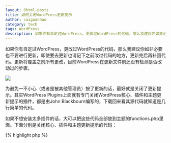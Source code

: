 ```yaml
---
layout: 8html-posts
title: 如何关闭WordPress更新提示
author: caiguanhao
category: tech
tags: WordPress
description: 如果你有自定过WordPress，更改过WordPress的代码，那么我建议你如非必要也不要进行更新，即使要去更新也请记下之前改过代码的地方，更新完后再补回代码。更新将覆盖之前所有更改，目前WordPress在更新文件前还没有检测是否改动过的步骤。
---
```

如果你有自定过WordPress，更改过WordPress的代码，那么我建议你如非必要也不要进行更新，即使要去更新也请记下之前改过代码的地方，更新完后再补回代码。更新将覆盖之前所有更改，目前WordPress在更新文件前还没有检测是否改动过的步骤。

<img src="/uploads/2012/05/wordpress-update-on.png" />

为避免一不小心（或者是被其他管理员）按了更新的话，最好就是关闭了更新提示。其实WordPress Plugins上面就有专门关闭WordPress核心、插件和主题更新提示的插件，都是由John Blackbourn编写的，下载回来看其源代码就知道是几行简单的代码。

如果不想安装太多插件的话，大可以把这些代码全部放到主题的functions.php里面。下面分别是关闭核心、插件和主题更新提示的代码：

{% highlight php %}
<?php
// Disable WordPress Core Updates
// 2.3 to 2.7:
add_action( 'init', create_function( '$a', "remove_action( 'init', 'wp_version_check' );" ), 2 );
add_filter( 'pre_option_update_core', create_function( '$a', "return null;" ) );
// 2.8 to 3.0:
remove_action( 'wp_version_check', 'wp_version_check' );
remove_action( 'admin_init', '_maybe_update_core' );
add_filter( 'pre_transient_update_core', create_function( '$a', "return null;" ) );
// 3.0:
add_filter( 'pre_site_transient_update_core', create_function( '$a', "return null;" ) );

// Disable WordPress Plugin Updates
// 2.3 to 2.7:
add_action( 'admin_menu', create_function( '$a', "remove_action( 'load-plugins.php', 'wp_update_plugins' );") );
// Why use the admin_menu hook? It's the only one available between the above hook being added and being applied
add_action( 'admin_init', create_function( '$a', "remove_action( 'admin_init', 'wp_update_plugins' );"), 2 );
add_action( 'init', create_function( '$a', "remove_action( 'init', 'wp_update_plugins' );"), 2 );
add_filter( 'pre_option_update_plugins', create_function( '$a', "return null;" ) );
// 2.8 to 3.0:
remove_action( 'load-plugins.php', 'wp_update_plugins' );
remove_action( 'load-update.php', 'wp_update_plugins' );
remove_action( 'admin_init', '_maybe_update_plugins' );
remove_action( 'wp_update_plugins', 'wp_update_plugins' );
add_filter( 'pre_transient_update_plugins', create_function( '$a', "return null;" ) );
// 3.0:
remove_action( 'load-update-core.php', 'wp_update_plugins' );
add_filter( 'pre_site_transient_update_plugins', create_function( '$a', "return null;" ) );

// Disable WordPress Theme Updates
// 2.8 to 3.0:
remove_action( 'load-themes.php', 'wp_update_themes' );
remove_action( 'load-update.php', 'wp_update_themes' );
remove_action( 'admin_init', '_maybe_update_themes' );
remove_action( 'wp_update_themes', 'wp_update_themes' );
add_filter( 'pre_transient_update_themes', create_function( '$a', "return null;" ) );
// 3.0:
remove_action( 'load-update-core.php', 'wp_update_themes' );
add_filter( 'pre_site_transient_update_themes', create_function( '$a', "return null;" ) );
{% endhighlight %}

<img src="/uploads/2012/05/wordpress-update-off.png" />
